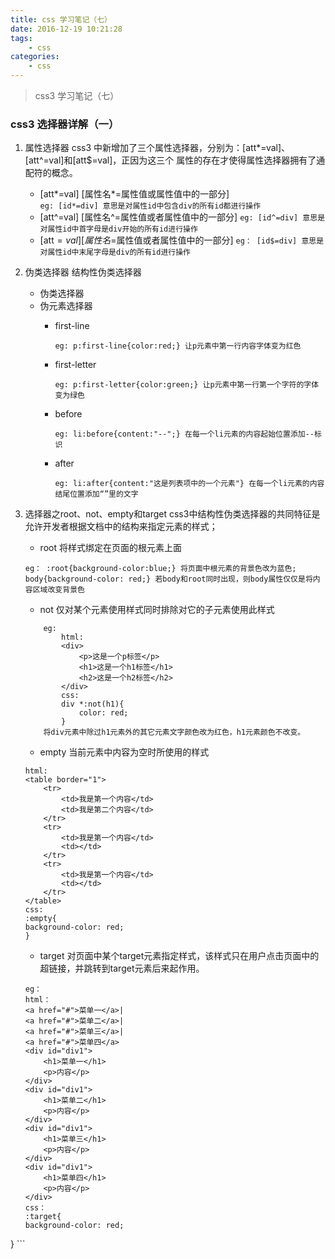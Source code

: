 ```yaml
---
title: css 学习笔记（七）
date: 2016-12-19 10:21:28
tags:
	- css
categories:
	- css
---
```


> css3 学习笔记（七）

### css3 选择器详解（一）
1. 属性选择器
	css3 中新增加了三个属性选择器，分别为：[att*=val]、[att^=val]和[att$=val]，正因为这三个	属性的存在才使得属性选择器拥有了通配符的概念。<!--more-->

	* [att*=val]   [属性名*=属性值或属性值中的一部分]   
		`eg: [id*=div] 意思是对属性id中包含div的所有id都进行操作`
	* [att^=val]	[属性名^=属性值或者属性值中的一部分]
		`eg: [id^=div] 意思是对属性id中首字母是div开始的所有id进行操作`
	* [att$=val]	[属性名$=属性值或者属性值中的一部分]
		`eg： [id$=div] 意思是对属性id中末尾字母是div的所有id进行操作`

2. 伪类选择器
	结构性伪类选择器
	* 伪类选择器
	* 伪元素选择器
		* first-line	
		
			`eg: p:first-line{color:red;} 让p元素中第一行内容字体变为红色`
		* first-letter
		
			`eg: p:first-letter{color:green;} 让p元素中第一行第一个字符的字体变为绿色`
		* before
		
			`eg: li:before{content:"--";} 在每一个li元素的内容起始位置添加--标识`
		* after
		
			`eg: li:after{content:"这是列表项中的一个元素"} 在每一个li元素的内容结尾位置添加“”里的文字`
	
3. 选择器之root、not、empty和target
	css3中结构性伪类选择器的共同特征是允许开发者根据文档中的结构来指定元素的样式；
	
	* root  将样式绑定在页面的根元素上面
	```
	eg： :root{background-color:blue;} 将页面中根元素的背景色改为蓝色;
	body{background-color: red;} 若body和root同时出现，则body属性仅仅是将内容区域改变背景色
	```
	* not	  仅对某个元素使用样式同时排除对它的子元素使用此样式
	```	
		eg: 
			html:
			<div>
				<p>这是一个p标签</p>
				<h1>这是一个h1标签</h1>
				<h2>这是一个h2标签</h2>
			</div>
			css:
			div *:not(h1){
				color: red;
			}
		将div元素中除过h1元素外的其它元素文字颜色改为红色，h1元素颜色不改变。
	```
	* empty	当前元素中内容为空时所使用的样式
	```
	html:
	<table border="1">
		<tr>
			<td>我是第一个内容</td>
			<td>我是第二个内容</td>
		</tr>
		<tr>
			<td>我是第一个内容</td>
			<td></td>
		</tr>
		<tr>
			<td>我是第一个内容</td>
			<td></td>
		</tr>
	</table>
	css:
	:empty{
	background-color: red;
	}
	```
	* target	 对页面中某个target元素指定样式，该样式只在用户点击页面中的超链接，并跳转到target元素后来起作用。
	```
	eg：
	html：
	<a href="#">菜单一</a>|
	<a href="#">菜单二</a>|
	<a href="#">菜单三</a>|
	<a href="#">菜单四</a>
	<div id="div1">
		<h1>菜单一</h1>
		<p>内容</p>
	</div>
	<div id="div1">
		<h1>菜单二</h1>
		<p>内容</p>
	</div>
	<div id="div1">
		<h1>菜单三</h1>
		<p>内容</p>
	</div>
	<div id="div1">
		<h1>菜单四</h1>
		<p>内容</p>
	</div>
	css：
	:target{
	background-color: red;
}
	```





